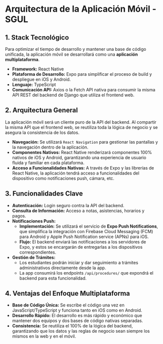 # Arquitectura de la Aplicación Móvil - SGUL

## 1. Stack Tecnológico

Para optimizar el tiempo de desarrollo y mantener una base de código unificada, la aplicación móvil se desarrollará como una **aplicación multiplataforma**.

*   **Framework:** React Native
*   **Plataforma de Desarrollo:** Expo para simplificar el proceso de build y despliegue en iOS y Android.
*   **Lenguaje:** TypeScript
*   **Comunicación API:** Axios o la Fetch API nativa para consumir la misma API REST del backend de Django que utiliza el frontend web.

## 2. Arquitectura General

La aplicación móvil será un cliente puro de la API del backend. Al compartir la misma API que el frontend web, se reutiliza toda la lógica de negocio y se asegura la consistencia de los datos.

*   **Navegación:** Se utilizará `React Navigation` para gestionar las pantallas y la navegación dentro de la aplicación.
*   **Componentes Nativos:** React Native renderizará componentes 100% nativos de iOS y Android, garantizando una experiencia de usuario fluida y familiar en cada plataforma.
*   **Acceso a Funcionalidades Nativas:** A través de Expo y las librerías de React Native, la aplicación tendrá acceso a funcionalidades del dispositivo como notificaciones push, cámara, etc.

## 3. Funcionalidades Clave

*   **Autenticación:** Login seguro contra la API del backend.
*   **Consulta de Información:** Acceso a notas, asistencias, horarios y pagos.
*   **Notificaciones Push:**
    *   **Implementación:** Se utilizará el servicio de **Expo Push Notifications**, que simplifica la integración con Firebase Cloud Messaging (FCM) para Android y Apple Push Notification service (APNs) para iOS.
    *   **Flujo:** El backend enviará las notificaciones a los servidores de Expo, y estos se encargarán de entregarlas a los dispositivos correspondientes.
*   **Gestión de Trámites:**
    *   Los estudiantes podrán iniciar y dar seguimiento a trámites administrativos directamente desde la app.
    *   La app consumirá los endpoints `/api/procedures/` que expondrá el backend para esta funcionalidad.

## 4. Ventajas del Enfoque Multiplataforma

*   **Base de Código Única:** Se escribe el código una vez en JavaScript/TypeScript y funciona tanto en iOS como en Android.
*   **Desarrollo Rápido:** El desarrollo es más rápido y económico que mantener dos equipos y dos bases de código nativas separadas.
*   **Consistencia:** Se reutiliza el 100% de la lógica del backend, garantizando que los datos y las reglas de negocio sean siempre los mismos en la web y en el móvil.
